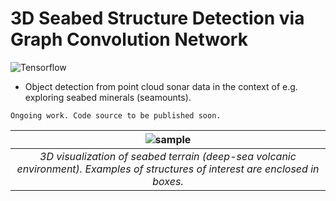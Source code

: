 # 3D Seabed Structure Detection via Graph Convolution Network
![Tensorflow](https://img.shields.io/badge/Implemented%20in-Tensorflow-green.svg) <br>

- Object detection from point cloud sonar data in the context of e.g. exploring seabed minerals (seamounts).

`Ongoing work. Code source to be published soon.`


| ![sample](https://raw.githubusercontent.com/cjuliani/tf-3D-SO-GCN/main/seabed.PNG) |
|:--:|
| *3D visualization of seabed terrain (deep-sea volcanic environment). Examples of structures of interest are enclosed in boxes.*

